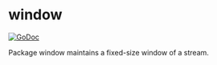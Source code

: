 # window

[![GoDoc](https://godoc.org/github.com/cespare/window?status.svg)](https://godoc.org/github.com/cespare/window)

Package window maintains a fixed-size window of a stream.
